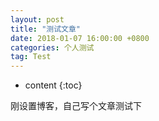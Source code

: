 ```yaml
---
layout: post
title: "测试文章"
date: 2018-01-07 16:00:00 +0800 
categories: 个人测试
tag: Test
---
```

* content
{:toc}

刚设置博客，自己写个文章测试下